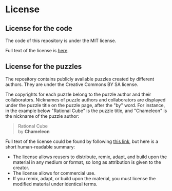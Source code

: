 # License

## License for the code

The code of this repository is under the MIT license.

Full text of the license is [here](MIT%20license.md).

## License for the puzzles

The repository contains publicly available puzzles created by different authors.
They are under the Creative Commons BY SA license.

The copyrights for each puzzle belong to the puzzle author and their collaborators.
Nicknames of puzzle authors and collaborators are displayed under the puzzle title on the puzzle page, after the "by" word.
For instance, in the example below "Rational Cube" is the puzzle title, and "Chameleon" is the nickname of the puzzle author:

> Rational Cube  
> by **Chameleon**

Full text of the license could be found by following [this link](./Creative%20Commons%20BY%20SA%20license.md), but here is a short human-readable summary:

- The license allows reusers to distribute, remix, adapt, and build upon the material in any medium or format, so long as attribution is given to the creator.
- The license allows for commercial use.
- If you remix, adapt, or build upon the material, you must license the modified material under identical terms.
